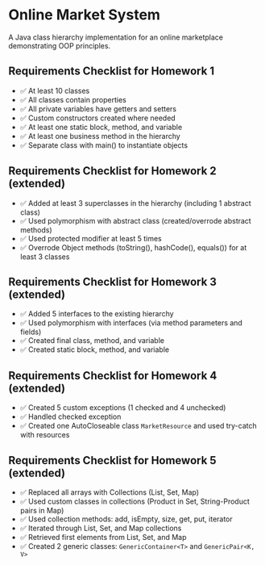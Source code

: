 # Online Market System

A Java class hierarchy implementation for an online marketplace demonstrating OOP principles.

## Requirements Checklist for Homework 1
- ✅ At least 10 classes
- ✅ All classes contain properties
- ✅ All private variables have getters and setters
- ✅ Custom constructors created where needed
- ✅ At least one static block, method, and variable
- ✅ At least one business method in the hierarchy
- ✅ Separate class with main() to instantiate objects

## Requirements Checklist for Homework 2 (extended)
- ✅ Added at least 3 superclasses in the hierarchy (including 1 abstract class)
- ✅ Used polymorphism with abstract class (created/overrode abstract methods)
- ✅ Used protected modifier at least 5 times
- ✅ Overrode Object methods (toString(), hashCode(), equals()) for at least 3 classes

## Requirements Checklist for Homework 3 (extended)
- ✅ Added 5 interfaces to the existing hierarchy
- ✅ Used polymorphism with interfaces (via method parameters and fields)
- ✅ Created final class, method, and variable
- ✅ Created static block, method, and variable

## Requirements Checklist for Homework 4 (extended)
- ✅ Created 5 custom exceptions (1 checked and 4 unchecked)
- ✅ Handled checked exception
- ✅ Created one AutoCloseable class `MarketResource` and used try-catch with resources

## Requirements Checklist for Homework 5 (extended)
- ✅ Replaced all arrays with Collections (List, Set, Map)
- ✅ Used custom classes in collections (Product in Set, String-Product pairs in Map)
- ✅ Used collection methods: add, isEmpty, size, get, put, iterator
- ✅ Iterated through List, Set, and Map collections
- ✅ Retrieved first elements from List, Set, and Map
- ✅ Created 2 generic classes: `GenericContainer<T>` and `GenericPair<K, V>`